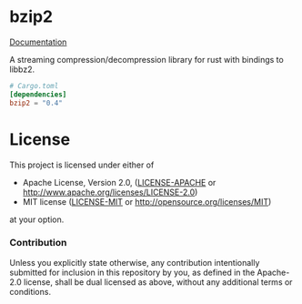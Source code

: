 # bzip2

[Documentation](https://docs.rs/bzip2)

A streaming compression/decompression library for rust with bindings to libbz2.

```toml
# Cargo.toml
[dependencies]
bzip2 = "0.4"
```


# License

This project is licensed under either of

 * Apache License, Version 2.0, ([LICENSE-APACHE](LICENSE-APACHE) or
   http://www.apache.org/licenses/LICENSE-2.0)
 * MIT license ([LICENSE-MIT](LICENSE-MIT) or
   http://opensource.org/licenses/MIT)

at your option.

### Contribution

Unless you explicitly state otherwise, any contribution intentionally submitted
for inclusion in this repository by you, as defined in the Apache-2.0 license, shall be
dual licensed as above, without any additional terms or conditions.
